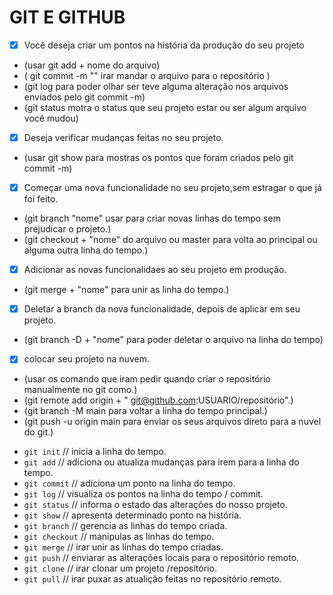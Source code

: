 # GIT E GITHUB

- [x] Você deseja criar um pontos na história da produção do seu projeto 
- (usar git add + nome do arquivo) 
- ( git commit -m "" irar mandar o arquivo para o repositório ) 
- (git log para poder olhar ser teve alguma alteração nos arquivos enviados pelo git commit -m)
- (git status motra o status que seu projeto estar ou ser algum arquivo você mudou)

- [x] Deseja verificar mudanças feitas no seu projeto.
- (usar git show para mostras os pontos que foram criados pelo git commit -m)

- [x] Começar uma nova funcionalidade no seu projeto,sem estragar o que já foi feito.
- (git branch "nome" usar para criar novas linhas do tempo sem prejudicar o projeto.)
- (git checkout + "nome" do arquivo ou master para volta ao principal ou alguma outra linha do tempo.)
- [x] Adicionar as novas funcionalidaes ao seu projeto em produção.
- (git merge + "nome" para unir as linha do tempo.)

- [x] Deletar a branch da nova funcionalidade, depois de aplicar em seu projeto. 
- (git branch -D + "nome" para poder deletar o arquivo na linha do tempo)

- [x] colocar seu projeto na nuvem.
- (usar os comando que iram pedir quando criar o repositório manualmente no git como.)
- (git remote add origin + " git@github.com:USUARIO/repositório".)
- (git branch -M main para voltar a linha do tempo principal.)
- (git push -u origin main para enviar os seus arquivos direto para a nuvel do git.)


* `git init` // inicia a linha do tempo.
* `git add` // adiciona ou atualiza mudanças para irem para a linha do tempo.
* `git commit` // adiciona um ponto na linha do tempo.
* `git log` // visualiza os pontos na linha do tempo / commit.
* `git status` // informa o estado das alterações do nosso projeto.
* `git show` // apresenta determinado ponto na história.
* `git branch` // gerencia as linhas do tempo criada.
* `git checkout` // manipulas as linhas do tempo.
* `git merge` // irar unir as linhas do tempo criadas.
* `git push` // enviarar as alterações locais para o repositório remoto.
* `git clone` // irar clonar um projeto /repositório.
* `git pull` // irar puxar as atualição feitas no repositório remoto.
